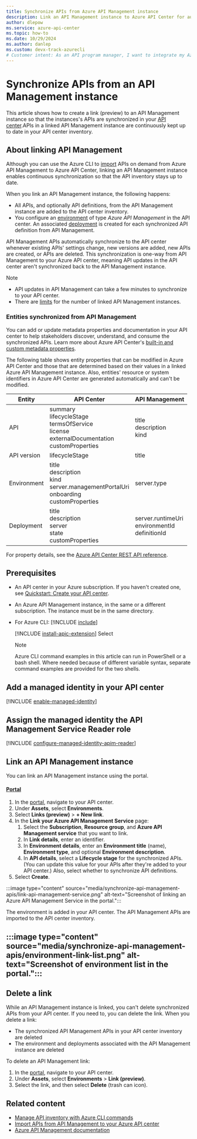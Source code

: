 ```yaml
---
title: Synchronize APIs from Azure API Management instance
description: Link an API Management instance to Azure API Center for automatic synchronization of APIs to the inventory.
author: dlepow
ms.service: azure-api-center
ms.topic: how-to
ms.date: 10/29/2024
ms.author: danlep 
ms.custom: devx-track-azurecli
# Customer intent: As an API program manager, I want to integrate my Azure API Management instance to my API center and synchronize API Management APIs to my inventory.
---
```


# Synchronize APIs from an API Management instance

This article shows how to create a link (preview) to an API Management instance so that the instances's APIs are synchronized in your [API center](overview.md).APIs in a linked API Management instance are continuously kept up to date in your API center inventory. 

## About linking API Management 

Although you can use the Azure CLI to [import](import-api-management-apis.md) APIs on demand from Azure API Management to Azure API Center, linking an API Management instance enables continuous synchronization so that the API inventory stays up to date.

When you link an API Management instance, the following happens:

* All APIs, and optionally API definitions, from the API Management instance are added to the API center inventory.
* You configure an [environment](key-concepts.md#environment) of type *Azure API Management* in the API center. An associated [deployment](key-concepts.md#deployment) is created for each synchronized API definition from API Management. 

API Management APIs automatically synchronize to the API center whenever existing APIs' settings change, new versions are added, new APIs are created, or APIs are deleted. This synchronization is one-way from API Management to your Azure API center, meaning API updates in the API center aren't synchronized back to the API Management instance.

> [!NOTE]
> * API updates in API Management can take a few minutes to synchronize to your API center.
> * There are [limits](../azure-resource-manager/management/azure-subscription-service-limits.md?toc=/azure/api-center/toc.json&bc=/azure/api-center/breadcrumb/toc.json#api-center-limits) for the number of linked API Management instances.


### Entities synchronized from API Management

You can add or update metadata properties and documentation in your API center to help stakeholders discover, understand, and consume the synchronized APIs. Learn more about Azure API Center's [built-in and custom metadata properties](add-metadata-properties.md).

The following table shows entity properties that can be modified in Azure API Center and those that are determined based on their values in a linked Azure API Management instance. Also, entities' resource or system identifiers in Azure API Center are generated automatically and can't be modified.

| Entity       | API Center                     | API Management                                           |
|--------------|-----------------------------------------|-----------------|
| API          | summary<br/>lifecycleStage<br/>termsOfService<br/>license<br/>externalDocumentation<br/>customProperties    | title<br/>description<br/>kind                   |
| API version  | lifecycleStage      | title                                                |
| Environment  | title<br/>description<br/>kind</br>server.managementPortalUri<br/>onboarding<br/>customProperties      | server.type
| Deployment   |  title<br/>description<br/>server<br/>state<br/>customProperties    |      server.runtimeUri<br/>environmentId<br/>definitionId |

For property details, see the [Azure API Center REST API reference](/rest/api/apicenter).


## Prerequisites

* An API center in your Azure subscription. If you haven't created one, see [Quickstart: Create your API center](set-up-api-center.md).

* An Azure API Management instance, in the same or a different subscription. The instance must be in the same directory. 

* For Azure CLI:
    [!INCLUDE [include](~/reusable-content/azure-cli/azure-cli-prepare-your-environment-no-header.md)]

    [!INCLUDE [install-apic-extension](includes/install-apic-extension.md)]
Select
    > [!NOTE]
    > Azure CLI command examples in this article can run in PowerShell or a bash shell. Where needed because of different variable syntax, separate command examples are provided for the two shells.


## Add a managed identity in your API center

[!INCLUDE [enable-managed-identity](includes/enable-managed-identity.md)]

## Assign the managed identity the API Management Service Reader role

[!INCLUDE [configure-managed-identity-apim-reader](includes/configure-managed-identity-apim-reader.md)]

## Link an API Management instance 

You can link an API Management instance using the portal.

#### [Portal](#tab/portal)

1. In the [portal](https://portal.azure.com), navigate to your API center.
1. Under **Assets**, select **Environments**.
1. Select **Links (preview)** > **+ New link**.
1. In the **Link your Azure API Management Service** page:
    1. Select the **Subscription**, **Resource group**, and **Azure API Management service** that you want to link.
    1. In **Link details**, enter an identifier.
    1. In **Environment details**, enter an **Environment title** (name), **Environment type**, and optional **Environment description**.
    1. In **API details**, select a **Lifecycle stage** for the synchronized APIs. (You can update this value for your APIs after they're added to your API center.) Also, select whether to synchronize API definitions.
1. Select **Create**.

:::image type="content" source="media/synchronize-api-management-apis/link-api-management-service.png" alt-text="Screenshot of linking an Azure API Management Service in the portal.":::

The environment is added in your API center. The API Management APIs are imported to the API center inventory.

:::image type="content" source="media/synchronize-api-management-apis/environment-link-list.png" alt-text="Screenshot of environment list in the portal.":::
---

## Delete a link

While an API Management instance is linked, you can't delete synchronized APIs from your API center. If you need to, you can delete the link. When you delete a link:

* The synchronized API Management APIs in your API center inventory are deleted
* The environment and deployments associated with the API Management instance are deleted

To delete an API Management link:

1. In the [portal](https://portal.azure.com), navigate to your API center.
1. Under **Assets**, select **Environments** > **Link (preview)**.
1. Select the link, and then select **Delete** (trash can icon). 

## Related content
 
* [Manage API inventory with Azure CLI commands](manage-apis-azure-cli.md)
* [Import APIs from API Management to your Azure API center](import-api-management-apis.md)
* [Azure API Management documentation](../api-management/index.yml)
